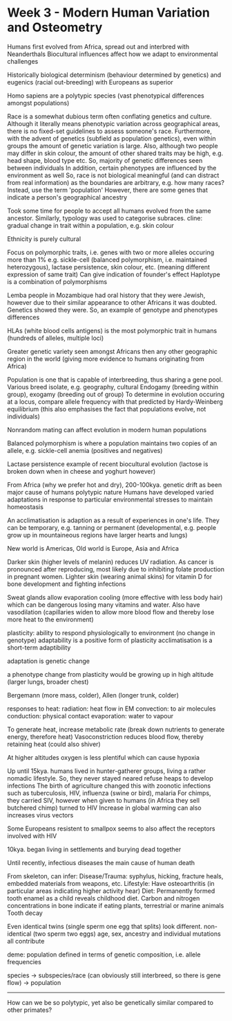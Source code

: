 <!-- SPDX-License-Identifier: zlib-acknowledgement -->
# Week 3 - Modern Human Variation and Osteometry
Humans first evolved from Africa, spread out and interbred with Neanderthals
Biocultural influences affect how we adapt to environmental challenges

Historically biological determinism (behaviour determined by genetics) and eugenics (racial out-breeding) with Europeans as superior

Homo sapiens are a polytypic species (vast phenotypical differences amongst populations) 

Race is a somewhat dubious term often conflating genetics and culture.
Although it literally means phenotypic variation across geographical areas, there is no fixed-set guidelines to assess someone's race. 
Furthermore, with the advent of genetics (subfield as population genetics), even within groups the amount of genetic variation is large.
Also, although two people may differ in skin colour, the amount of other shared traits may be high, e.g. head shape, blood type etc.
So, majority of genetic differences seen between individuals
In addition, certain phenotypes are influenced by the environment as well
So, race is not biological meaningful (and can distract from real information) as the boundaries are arbitrary, e.g. how many races?
Instead, use the term 'population'
However, there are some genes that indicate a person's geographical ancestry

Took some time for people to accept all humans evolved from the same ancestor.
Similarly, typology was used to categorise subraces.
cline: gradual change in trait within a population, e.g. skin colour

Ethnicity is purely cultural

Focus on polymorphic traits, i.e. genes with two or more alleles occuring more than 1%
e.g. sickle-cell (balanced polymorphism, i.e. maintained heterozygous), lactase persistence, skin colour, etc.
(meaning different expression of same trait)
Can give indication of founder's effect
Haplotype is a combination of polymorphisms

Lemba people in Mozambique had oral history that they were Jewish, however due to their similar appearance to other Africans it was doubted.
Genetics showed they were. So, an example of genotype and phenotypes differences

HLAs (white blood cells antigens) is the most polymorphic trait in humans (hundreds of alleles, multiple loci)

Greater genetic variety seen amongst Africans then any other geographic region in the world (giving more evidence to humans originating from Africa) 

Population is one that is capable of interbreeding, thus sharing a gene pool.
Various breed isolate, e.g. geography, cultural
Endogamy (breeding within group), exogamy (breeding out of group)
To determine in evolution occuring at a locus, compare allele frequency with that predicted by Hardy-Weinberg equilibrium (this also emphasises the fact that populations evolve, not individuals)

Nonrandom mating can affect evolution in modern human populations

Balanced polymorphism is where a population maintains two copies of an allele, e.g. sickle-cell anemia (positives and negatives)

Lactase persistence example of recent biocultural evolution (lactose is broken down when in cheese and yoghurt however)

From Africa (why we prefer hot and dry), 200-100kya. genetic drift as been major cause of humans polytypic nature
Humans have developed varied adaptations in response to particular environmental stresses to maintain homeostasis

An acclimatisation is adaption as a result of experiences in one's life. They can be temporary, e.g. tanning or permanent (developmental, e.g. people grow up in mountaineous regions have larger hearts and lungs)

New world is Americas, Old world is Europe, Asia and Africa

Darker skin (higher levels of melanin) reduces UV radiation. As cancer is pronounced after reproducing, most likely due to inhibiting folate production in pregnant women.
Lighter skin (wearing animal skins) for vitamin D for bone development and fighting infections 

Sweat glands allow evaporation cooling (more effective with less body hair) which can be dangerous losing many vitamins and water.
Also have vasodilation (capillaries widen to allow more blood flow and thereby lose more heat to the environment)

plasticity: ability to respond physiologically to environment (no change in genotype)
adaptability is a positive form of plasticity
acclimatisation is a short-term adaptibility

adaptation is genetic change 

a phenotype change from plasticity would be growing up in high altitude (larger lungs, broader chest)

Bergemann (more mass, colder), Allen (longer trunk, colder)

responses to heat:
radiation: heat flow in EM
convection: to air molecules
conduction: physical contact
evaporation: water to vapour

To generate heat, increase metabolic rate (break down nutrients to generate energy, therefore heat)
Vasoconstriction reduces blood flow, thereby retaining heat (could also shiver)

At higher altitudes oxygen is less plentiful which can cause hypoxia

Up until 15kya. humans lived in hunter-gatherer groups, living a rather nomadic lifestyle. So, they never stayed neared refuse heaps to develop infections
The birth of agriculture changed this with zoonotic infections such as tuberculosis, HIV, influenza (swine or bird), malaria
For chimps, they carried SIV, however when given to humans (in Africa they sell butchered chimp) turned to HIV 
Increase in global warming can also increases virus vectors

Some Europeans resistent to smallpox seems to also affect the receptors involved with HIV

10kya. began living in settlements and burying dead together

Until recently, infectious diseases the main cause of human death

From skeleton, can infer:
Disease/Trauma: syphylus, hicking, fracture heals, embedded materials from weapons, etc.
Lifestyle: Have osteoarthritis (in particular areas indicating higher activity hear)
Diet: Permanently formed tooth enamel as a child reveals childhood diet. 
      Carbon and nitrogen concentrations in bone indicate if eating plants, terrestrial or marine animals
      Tooth decay

Even identical twins (single sperm one egg that splits) look different. non-identical (two sperm two eggs)
age, sex, ancestry and individual mutations all contribute

deme: population defined in terms of genetic composition, i.e. allele frequencies

species -> subspecies/race (can obviously still interbreed, so there is gene flow) -> population



----------------------------------------
How can we be so polytypic, yet also be genetically similar compared to other primates?
